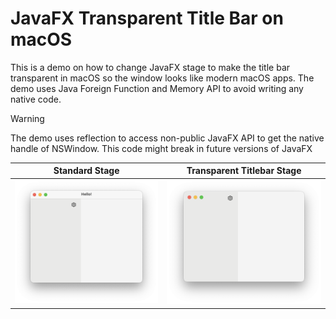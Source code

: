 # JavaFX Transparent Title Bar on macOS

This is a demo on how to change JavaFX stage to make the title bar transparent in macOS so the window
looks like modern macOS apps. The demo uses Java Foreign Function and Memory API to avoid writing any native code.

> [!WARNING]  
> The demo uses reflection to access non-public JavaFX API to get the native handle of NSWindow. This code might
> break in future versions of JavaFX

|                 Standard Stage                 |             Transparent Titlebar Stage             |
|:----------------------------------------------:|:--------------------------------------------------:|
| ![](./docs/images/window-default-titlebar.png) | ![](./docs/images/window-transparent-titlebar.png) |
